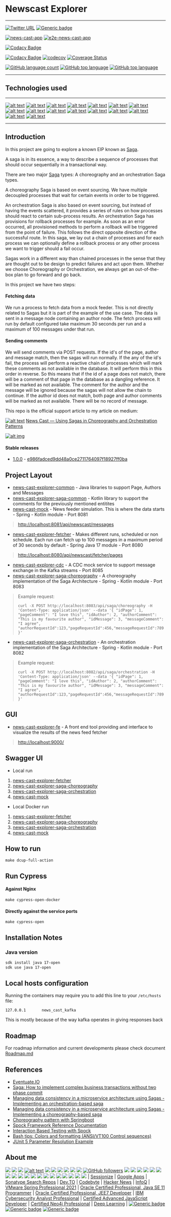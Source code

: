 # Newscast Explorer

---

[![Twitter URL](https://img.shields.io/twitter/url?logoColor=blue&style=social&url=https%3A%2F%2Fimg.shields.io%2Ftwitter%2Furl%3Fstyle%3Dsocial)](https://twitter.com/intent/tweet?text=Checkout%20this%20@github%20repo%20by%20@joaofse%20%F0%9F%91%A8%F0%9F%8F%BD%E2%80%8D%F0%9F%92%BB:%20https://github.com/jesperancinha/news-cast-explorer/src/master/)
[![Generic badge](https://img.shields.io/static/v1.svg?label=GitHub&message=Newscast%20Explorer&color=informational)](https://github.com/jesperancinha/news-cast-explorer)

[![news-cast-app](https://github.com/jesperancinha/news-cast-explorer/actions/workflows/news-cast-app.yml/badge.svg)](https://github.com/jesperancinha/news-cast-explorer/actions/workflows/news-cast-app.yml)
[![e2e-news-cast-app](https://github.com/jesperancinha/news-cast-explorer/actions/workflows/news-cast-app-e2e.yml/badge.svg)](https://github.com/jesperancinha/news-cast-explorer/actions/workflows/news-cast-app-e2e.yml)

[![Codacy Badge](https://app.codacy.com/project/badge/Grade/36b6433e36f04595924a3bdd4a43f9dd)](https://www.codacy.com/gh/jesperancinha/news-cast-explorer/dashboard?utm_source=github.com&amp;utm_medium=referral&amp;utm_content=jesperancinha/news-cast-explorer&amp;utm_campaign=Badge_Grade)

[![Codacy Badge](https://app.codacy.com/project/badge/Coverage/36b6433e36f04595924a3bdd4a43f9dd)](https://www.codacy.com/gh/jesperancinha/news-cast-explorer/dashboard?utm_source=github.com&utm_medium=referral&utm_content=jesperancinha/news-cast-explorer&utm_campaign=Badge_Coverage)
[![codecov](https://codecov.io/gh/jesperancinha/news-cast-explorer/branch/main/graph/badge.svg?token=vh9xgm8i8l)](https://codecov.io/gh/jesperancinha/news-cast-explorer)
[![Coverage Status](https://coveralls.io/repos/github/jesperancinha/news-cast-explorer/badge.svg?branch=main)](https://coveralls.io/github/jesperancinha/news-cast-explorer?branch=main)

[![GitHub language count](https://img.shields.io/github/languages/count/jesperancinha/news-cast-explorer.svg)](#)
[![GitHub top language](https://img.shields.io/github/languages/top/jesperancinha/news-cast-explorer.svg)](#)
[![GitHub top language](https://img.shields.io/github/languages/code-size/jesperancinha/news-cast-explorer.svg)](#)

---

## Technologies used

---

[![alt text](https://raw.githubusercontent.com/jesperancinha/project-signer/master/project-signer-templates/icons-50/kotlin-50.png "Kotlin")](https://kotlinlang.org/)
[![alt text](https://raw.githubusercontent.com/jesperancinha/project-signer/master/project-signer-templates/icons-50/java-50.png "Java")](https://www.oracle.com/java/)
[![alt text](https://raw.githubusercontent.com/jesperancinha/project-signer/master/project-signer-templates/icons-50/docker-50.png)](https://www.docker.com/)
[![alt text](https://raw.githubusercontent.com/jesperancinha/project-signer/master/project-signer-templates/icons-50/docker-compose-50.png)](https://docs.docker.com/compose/)
[![alt text](https://raw.githubusercontent.com/jesperancinha/project-signer/master/project-signer-templates/icons-50/postgres-50.png "PostgreSQL")](https://www.postgresql.org/)
[![alt text](https://raw.githubusercontent.com/jesperancinha/project-signer/master/project-signer-templates/icons-50/spring-50.png)](https://spring.io/)
[![alt text](https://raw.githubusercontent.com/jesperancinha/project-signer/master/project-signer-templates/icons-50/spring-boot-50.png)](https://spring.io/projects/spring-boot)
[![alt text](https://raw.githubusercontent.com/jesperancinha/project-signer/master/project-signer-templates/icons-50/angular-50.png "Angular")](https://angular.io/)
[![alt text](https://raw.githubusercontent.com/jesperancinha/project-signer/master/project-signer-templates/icons-50/python-50.png)](https://www.python.org/)
[![alt text](https://raw.githubusercontent.com/jesperancinha/project-signer/master/project-signer-templates/icons-50/bash-50.png)](https://www.gnu.org/software/bash/)
[![alt text](https://raw.githubusercontent.com/jesperancinha/project-signer/master/project-signer-templates/icons-50/jupiter5-50.png "Jupiter 5")](https://junit.org/junit5/docs/current/user-guide/)
[![alt text](https://raw.githubusercontent.com/jesperancinha/project-signer/master/project-signer-templates/icons-50/kotest-50.png "Kotest 4.6.1")](https://kotest.io/)
[![alt text](https://raw.githubusercontent.com/jesperancinha/project-signer/master/project-signer-templates/icons-50/mockk-50.png "MockK")](https://mockk.io/)
[![alt text](https://raw.githubusercontent.com/jesperancinha/project-signer/master/project-signer-templates/icons-50/testcontainers-50.png "Test containers")](https://www.testcontainers.org/)
[![alt text](https://raw.githubusercontent.com/jesperancinha/project-signer/master/project-signer-templates/icons-50/swagger-50.png "Swagger")](https://swagger.io/)
[![alt text](https://raw.githubusercontent.com/jesperancinha/project-signer/master/project-signer-templates/icons-50/cypress-50.png "Cypress")](https://www.cypress.io/)

---

## Introduction

In this project are going to explore a known EIP known as [Saga](https://microservices.io/patterns/data/saga.html).

A saga is in its essence, a way to describe a sequence of processes that should occur sequentially in a transactional way.

There are two major [Saga](https://microservices.io/patterns/data/saga.html) types: A choreography and an orchestration Saga types.

A choreography Saga is based on event sourcing. We have multiple decoupled processes that wait for certain events in order to be triggered.

An orchestration Saga is also based on event sourcing, but instead of having the events scattered, it provides a series of rules on how processes should react to certain sub-process results.
An orchestration Saga has provisions for rollback processes for example. As soon as an error occurred, all provisioned methods to perform a rollback will be triggered from the point of failure. This follows the direct opposite direction of the successful route.
In this saga, we lay out a chain of processes and for each process we can optionally define a rollback process or any other process we want to trigger should a fail occur.

Sagas work in a different way than chained processes in the sense that they are thought out to be design to predict failures and act upon them. Whether we choose Choreography or Orchestration, we always get an out-of-the-box plan to go forward and go back.

In this project we have two steps:

#### Fetching data
We run a process to fetch data from a mock feeder. This is not directly related to Sagas but it is part of the example of the use case.
The data is sent in a message node containing an author node. The fetch process will run by default configured take maximum 30 seconds per run and a maximum of 100 messages under that run.

#### Sending comments
We will send comments via POST requests. If the id's of the page, author and message match, then the sagas will run normally.
If the any of the id's fail, the process will perform a reactive chain of processes which will mark these comments as not available in the database. It will perform this in this order in reverse.
So this means that if the id of a page does not match, there will be a comment of that page in the database as a dangling reference. It will be marked as not available. The comment for the author and the message will be ignored because the sagas will not allow the chain to continue.
If the author id does not match, both page and author comments will be marked as not available. There will be no record of message.

This repo is the official support article to my article on medium:

[![alt text](https://raw.githubusercontent.com/jesperancinha/project-signer/master/project-signer-templates/icons-20/medium-20.png "Medium")](https://medium.com/@jofisaes/newscast-using-sagas-in-choreography-and-orchestration-patterns-a-java-17-and-kotlin-example-e3d0ec17b910) [News Cast — Using Sagas in Choreography and Orchestration Patterns](https://medium.com/@jofisaes/newscast-using-sagas-in-choreography-and-orchestration-patterns-a-java-17-and-kotlin-example-e3d0ec17b910)

[![alt img](./docs/images/articles.twitter.sagas.intro.2.jpg)](https://medium.com/@jofisaes/newscast-using-sagas-in-choreography-and-orchestration-patterns-a-java-17-and-kotlin-example-e3d0ec17b910)

#### Stable releases

-   [1.0.0](https://github.com/jesperancinha/news-cast-explorer/tree/1.0.0) - [e986fadced9dd48a0ce2711764097f18927ff0ba](https://github.com/jesperancinha/news-cast-explorer/tree/1.0.0)

## Project Layout

-   [news-cast-explorer-common](./news-cast-explorer-common) - Java libraries to support Page, Authors and Messages
-   [news-cast-explorer-saga-common](./news-cast-explorer-saga-common) - Kotlin library to support the comments for the previously mentioned entitites
-   [news-cast-mock](./news-cast-mock) - News feeder simulation. This is where the data starts - Spring - Kotlin module - Port 8081
> [http://localhost:8081/api/newscast/messages](http://localhost:8081/api/newscast/messages)
-   [news-cast-explorer-fetcher](./news-cast-explorer-fetcher) - Makes different runs, scheduled or non schedule. Each run can fetch up to 100 messages in a maximum period of 30 seconds by default - Spring Java 17 module - Port 8080
> [http://localhost:8080/api/newscast/fetcher/pages](http://localhost:8080/api/newscast/fetcher/pages)
-   [news-cast-explorer-cdc](./news-cast-explorer-cdc) - A CDC mock service to support message exchange in the Kafka streams - Port 8085
-   [news-cast-explorer-saga-choreography](./news-cast-explorer-saga-choreography) - A choreography implementation of the Saga Architecture - Spring - Kotlin module - Port 8083

>Example request:
>
>```shell
>curl -X POST http://localhost:8083/api/saga/choreography -H 'Content-Type: application/json' --data '{ "idPage": 1, "pageComment": "I love this", "idAuthor": 2, "authorComment": "This is my favourite author", "idMessage": 3, "messageComment": "I agree", "authorRequestId":123,"pageRequestId":456,"messageRequestId":789 }'
>```

-   [news-cast-explorer-saga-orchestration](./news-cast-explorer-saga-orchestration) - An orchestration implementation of the Saga Architecture - Spring - Kotlin module - Port 8082

>Example request:
>
>```shell
>curl -X POST http://localhost:8082/api/saga/orchestration -H 'Content-Type: application/json' --data '{ "idPage": 1, "pageComment": "I love this", "idAuthor": 2, "authorComment": "This is my favourite author", "idMessage": 3, "messageComment": "I agree", "authorRequestId":123,"pageRequestId":456,"messageRequestId":789 }'
>```

## GUI

-   [news-cast-explorer-fe](./news-cast-explorer-fe) - A front end tool providing and interface to visualize the results of the news feed fetcher
> [http://localhost:9000/](http://localhost:9000/)

## Swagger UI

-   Local run

1.  [news-cast-explorer-fetcher](http://localhost:8080/api/newscast/fetcher/swagger-ui/index.html)
2.  [news-cast-explorer-saga-choreography](http://localhost:8083/api/saga/swagger-ui/index.html)
3.  [news-cast-explorer-saga-orchestration](http://localhost:8082/api/saga/swagger-ui/index.html)
4.  [news-cast-mock](http://localhost:8081/swagger-ui/index.html)

-   Local Docker run

1.  [news-cast-explorer-fetcher](http://localhost:9000/api/newscast/fetcher/swagger-ui/index.html)
2.  [news-cast-explorer-saga-choreography](http://localhost:9000/api/saga/choreography/swagger-ui/index.html)
3.  [news-cast-explorer-saga-orchestration](http://localhost:9000/api/saga/orchestration/swagger-ui/index.html)
4.  [news-cast-mock](http://localhost:9000/api/mock/swagger-ui/index.html)

## How to run

```shell
make dcup-full-action
```

## Run Cypress

#### Against Nginx

```shell
make cypress-open-docker
```

#### Directly against the service ports

```shell
make cypress-open
```

## Installation Notes

### Java version

```bash
sdk install java 17-open
sdk use java 17-open
```

## Local hosts configuration

Running the containers may require you to add this line to your `/etc/hosts` file:

```text
127.0.0.1       news_cast_kafka
```

This is mostly because of the way kafka operates in giving responses back

## Roadmap

For roadmap information and current developments please check document [Roadmap.md](./Roadmap.md)

## References

-   [Eventuate.IO](https://eventuate.io/)
-   [Saga: How to implement complex business transactions without two phase commit](https://blog.bernd-ruecker.com/saga-how-to-implement-complex-business-transactions-without-two-phase-commit-e00aa41a1b1b)
-   [Managing data consistency in a microservice architecture using Sagas - Implementing an orchestration-based saga](https://chrisrichardson.net/post/sagas/2019/12/12/developing-sagas-part-4.html)
-   [Managing data consistency in a microservice architecture using Sagas - Implementing a choreography-based saga](https://chrisrichardson.net/post/sagas/2019/08/15/developing-sagas-part-3.html)
-   [Choreography pattern with Springboot](https://www.google.com/amp/s/www.vinsguru.com/choreography-saga-pattern-with-spring-boot/amp/)
-   [Spock Framework Reference Documentation](http://spockframework.org/spock/docs/1.1-rc-3/all_in_one.html#_helper_methods)
-   [Interaction Based Testing with Spock](http://spockframework.org/spock/docs/1.0/interaction_based_testing.html)
-   [Bash tips: Colors and formatting (ANSI/VT100 Control sequences)](https://misc.flogisoft.com/bash/tip_colors_and_formatting)
-   [JUnit 5 Parameter Resolution Example](https://howtoprogram.xyz/2016/10/28/junit-5-parameter-resolution-example/)

## About me

[![](https://img.shields.io/badge/youtube-%230077B5.svg?style=for-the-badge&logo=youtube&color=red)](https://www.youtube.com/@joaoesperancinha)
[![](https://img.shields.io/badge/Medium-12100E?style=for-the-badge&logo=medium&logoColor=white)](https://medium.com/@jofisaes)
[![](https://img.shields.io/badge/Buy%20Me%20A%20Coffee-%230077B5.svg?style=for-the-badge&logo=buymeacoffee&color=yellow)](https://www.buymeacoffee.com/jesperancinha)
[![alt text](https://raw.githubusercontent.com/jesperancinha/project-signer/master/project-signer-templates/icons-20/JEOrgLogo-20.png "João Esperancinha Homepage")](http://joaofilipesabinoesperancinha.nl)
[![](https://img.shields.io/badge/Twitter-%230077B5.svg?style=for-the-badge&logo=twitter&color=white)](https://twitter.com/joaofse)
[![](https://img.shields.io/badge/Mastodon-%230077B5.svg?style=for-the-badge&logo=mastodon&color=afd7f7)](https://masto.ai/@jesperancinha)
[![](https://img.shields.io/badge/Instagram-%230077B5.svg?style=for-the-badge&logo=instagram&color=purple)](https://www.instagram.com/joaofisaes)
[![](https://img.shields.io/badge/Spotify-1ED760?style=for-the-badge&logo=spotify&logoColor=white)](https://open.spotify.com/user/jlnozkcomrxgsaip7yvffpqqm)
[![](https://img.shields.io/badge/linkedin-%230077B5.svg?style=for-the-badge&logo=linkedin)](https://www.linkedin.com/in/joaoesperancinha/)
[![](https://img.shields.io/badge/Xing-%230077B5.svg?style=for-the-badge&logo=xing&color=064e40)](https://www.xing.com/profile/Joao_Esperancinha/cv)
[![GitHub followers](https://img.shields.io/github/followers/jesperancinha.svg?label=Jesperancinha&style=social "GitHub")](https://github.com/jesperancinha)
[![](https://img.shields.io/badge/bitbucket-%230077B5.svg?style=for-the-badge&logo=bitbucket&color=blue)](https://bitbucket.org/jesperancinha)
[![](https://img.shields.io/badge/gitlab-%230077B5.svg?style=for-the-badge&logo=gitlab&color=orange)](https://gitlab.com/jesperancinha)
[![](https://img.shields.io/badge/Tumblr-%230077B5.svg?style=for-the-badge&logo=tumblr&color=192841)](https://jofisaes.tumblr.com)
[![](https://img.shields.io/badge/Stack%20Overflow-%230077B5.svg?style=for-the-badge&logo=stackoverflow&color=5A5A5A)](https://stackoverflow.com/users/3702839/joao-esperancinha)
[![](https://img.shields.io/badge/Credly-%230077B5.svg?style=for-the-badge&logo=credly&color=4d2a00)](https://www.credly.com/users/joao-esperancinha)
[![](https://img.shields.io/badge/Coursera-%230077B5.svg?style=for-the-badge&logo=coursera&color=000080)](https://www.coursera.org/user/da3ff90299fa9297e283ee8e65364ffb)
[![](https://img.shields.io/badge/Docker-%230077B5.svg?style=for-the-badge&logo=docker&color=cyan)](https://hub.docker.com/u/jesperancinha)
[![](https://img.shields.io/badge/Reddit-%230077B5.svg?style=for-the-badge&logo=reddit&color=black)](https://www.reddit.com/user/jesperancinha/)
[![](https://img.shields.io/badge/Hackernoon-%230077B5.svg?style=for-the-badge&logo=hackernoon&color=0a5d00)](https://hackernoon.com/@jesperancinha)
[![](https://img.shields.io/badge/Code%20Project-%230077B5.svg?style=for-the-badge&logo=codeproject&color=063b00)](https://www.codeproject.com/Members/jesperancinha)
[![](https://img.shields.io/badge/Free%20Code%20Camp-%230077B5.svg?style=for-the-badge&logo=freecodecamp&color=0a5d00)](https://www.freecodecamp.org/jofisaes)
[![](https://img.shields.io/badge/Hackerrank-%230077B5.svg?style=for-the-badge&logo=hackerrank&color=1e2f97)](https://www.hackerrank.com/jofisaes)
[![](https://img.shields.io/badge/LeetCode-%230077B5.svg?style=for-the-badge&logo=leetcode&color=002647)](https://leetcode.com/jofisaes)
[![](https://img.shields.io/badge/Codewars-%230077B5.svg?style=for-the-badge&logo=codewars&color=722F37)](https://www.codewars.com/users/jesperancinha)
[![](https://img.shields.io/badge/CodePen-%230077B5.svg?style=for-the-badge&logo=codepen&color=black)](https://codepen.io/jesperancinha)
[![](https://img.shields.io/badge/HackerEarth-%230077B5.svg?style=for-the-badge&logo=hackerearth&color=00035b)](https://www.hackerearth.com/@jofisaes)
[![](https://img.shields.io/badge/Khan%20Academy-%230077B5.svg?style=for-the-badge&logo=khanacademy&color=00035b)](https://www.khanacademy.org/profile/jofisaes)
[![](https://img.shields.io/badge/Pinterest-%230077B5.svg?style=for-the-badge&logo=pinterest&color=FF0000)](https://nl.pinterest.com/jesperancinha)
[![](https://img.shields.io/badge/Quora-%230077B5.svg?style=for-the-badge&logo=quora&color=FF0000)](https://nl.quora.com/profile/Jo%C3%A3o-Esperancinha)
| [Sessionize](https://sessionize.com/joao-esperancinha/)
| [Google Apps](https://play.google.com/store/apps/developer?id=Joao+Filipe+Sabino+Esperancinha)
| [Sonatype Search Repos](https://search.maven.org/search?q=org.jesperancinha)
| [Dev.TO](https://dev.to/jofisaes)
| [Codebyte](https://coderbyte.com/profile/jesperancinha)
| [Hacker News](https://news.ycombinator.com/user?id=jesperancinha)
| [InfoQ](https://www.infoq.com/profile/Joao-Esperancinha.2/)
| [VMware Spring Professional 2021](https://www.credly.com/badges/762fa7a4-9cf4-417d-bd29-7e072d74cdb7)
| [Oracle Certified Professional, Java SE 11 Programmer](https://www.credly.com/badges/87609d8e-27c5-45c9-9e42-60a5e9283280)
| [Oracle Certified Professional, JEE7 Developer](https://www.credly.com/badges/27a14e06-f591-4105-91ca-8c3215ef39a2)
| [IBM Cybersecurity Analyst Professional](https://www.credly.com/badges/ad1f4abe-3dfa-4a8c-b3c7-bae4669ad8ce)
| [Certified Advanced JavaScript Developer](https://cancanit.com/certified/1462/)
| [Certified Neo4j Professional](https://graphacademy.neo4j.com/certificates/c279afd7c3988bd727f8b3acb44b87f7504f940aac952495ff827dbfcac024fb.pdf)
| [Deep Learning](https://www.credly.com/badges/8d27e38c-869d-4815-8df3-13762c642d64)
| [![Generic badge](https://img.shields.io/static/v1.svg?label=GitHub&message=JEsperancinhaOrg&color=yellow "jesperancinha.org dependencies")](https://github.com/JEsperancinhaOrg)
[![Generic badge](https://img.shields.io/static/v1.svg?label=All%20Badges&message=Badges&color=red "All badges")](https://joaofilipesabinoesperancinha.nl/badges)
[![Generic badge](https://img.shields.io/static/v1.svg?label=Status&message=Project%20Status&color=red "Project statuses")](https://github.com/jesperancinha/project-signer/blob/master/project-signer-quality/Build.md)
